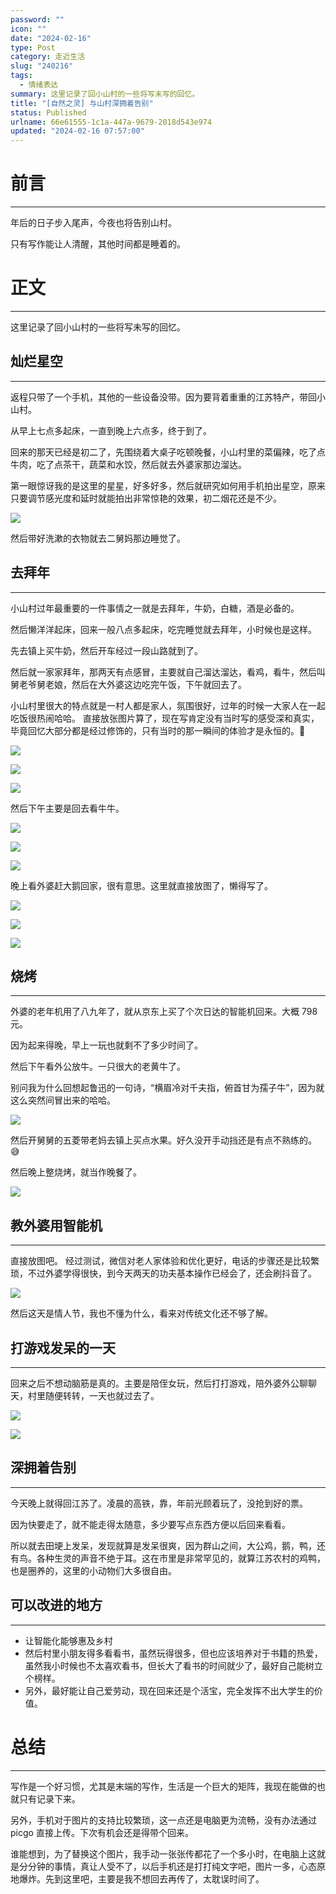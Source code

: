 ```yaml
---
password: ""
icon: ""
date: "2024-02-16"
type: Post
category: 走近生活
slug: "240216"
tags:
  - 情绪表达
summary: 这里记录了回小山村的一些将写未写的回忆。
title: "[自然之灵] 与山村深拥着告别"
status: Published
urlname: 66e61555-1c1a-447a-9679-2018d543e974
updated: "2024-02-16 07:57:00"
---
```


# 前言

---

年后的日子步入尾声，今夜也将告别山村。

只有写作能让人清醒，其他时间都是睡着的。

# 正文

---

这里记录了回小山村的一些将写未写的回忆。

## 灿烂星空

---

返程只带了一个手机，其他的一些设备没带。因为要背着重重的江苏特产，带回小山村。

从早上七点多起床，一直到晚上六点多，终于到了。

回来的那天已经是初二了，先围绕着大桌子吃顿晚餐，小山村里的菜偏辣，吃了点牛肉，吃了点茶干，蔬菜和水饺，然后就去外婆家那边溜达。

第一眼惊讶我的是这里的星星，好多好多，然后就研究如何用手机拍出星空，原来只要调节感光度和延时就能拍出非常惊艳的效果，初二烟花还是不少。

![](https://bu.dusays.com/2024/02/16/65cf10a0294c2.jpeg)

然后带好洗漱的衣物就去二舅妈那边睡觉了。

## 去拜年

---

小山村过年最重要的一件事情之一就是去拜年，牛奶，白糖，酒是必备的。

然后懒洋洋起床，回来一般八点多起床，吃完睡觉就去拜年，小时候也是这样。

先去镇上买牛奶，然后开车经过一段山路就到了。

然后就一家家拜年，那两天有点感冒，主要就自己溜达溜达，看鸡，看牛，然后叫舅老爷舅老娘，然后在大外婆这边吃完午饭，下午就回去了。

小山村里很大的特点就是一村人都是家人，氛围很好，过年的时候一大家人在一起吃饭很热闹哈哈。
直接放张图片算了，现在写肯定没有当时写的感受深和真实，毕竟回忆大部分都是经过修饰的，只有当时的那一瞬间的体验才是永恒的。🤔

![](https://prod-files-secure.s3.us-west-2.amazonaws.com/81a75f5f-eb3b-47db-bd61-d87d1cd413a6/dea629b4-979b-41c2-911d-99b1aed456c2/4ea434b67e7c4988a5020f290dc24dfb.jpeg?X-Amz-Algorithm=AWS4-HMAC-SHA256&X-Amz-Content-Sha256=UNSIGNED-PAYLOAD&X-Amz-Credential=AKIAT73L2G45HZZMZUHI%2F20240216%2Fus-west-2%2Fs3%2Faws4_request&X-Amz-Date=20240216T075940Z&X-Amz-Expires=3600&X-Amz-Signature=fb133bb5d782b5a38289bef4ffba0a308766ef454c5f7c7473349efde64efb6e&X-Amz-SignedHeaders=host&x-id=GetObject)

![](https://7bu.top/thumbnails/7f1ab5cbb1c16142baadd3903292bf12.png)

![](https://bu.dusays.com/2024/02/16/65cf084ce0ecc.jpeg)

然后下午主要是回去看牛牛。

![](https://bu.dusays.com/2024/02/16/65cf084ce9fa8.jpeg)

![](https://bu.dusays.com/2024/02/16/65cf084cd6e42.jpeg)

![](https://bu.dusays.com/2024/02/16/65cf084cc8b4f.jpeg)

晚上看外婆赶大鹅回家，很有意思。这里就直接放图了，懒得写了。

![](https://bu.dusays.com/2024/02/16/65cf084c807c3.jpeg)

![](https://bu.dusays.com/2024/02/16/65cf084c1f427.jpeg)

![](https://bu.dusays.com/2024/02/16/65cf12750941c.jpeg)

## 烧烤

---

外婆的老年机用了八九年了，就从京东上买了个次日达的智能机回来。大概 798 元。

因为起来得晚，早上一玩也就剩不了多少时间了。

然后下午看外公放牛。一只很大的老黄牛了。

别问我为什么回想起鲁迅的一句诗，“横眉冷对千夫指，俯首甘为孺子牛”，因为就这么突然间冒出来的哈哈。

![](https://bu.dusays.com/2024/02/16/65cf084cca1e3.jpeg)

然后开舅舅的五菱带老妈去镇上买点水果。好久没开手动挡还是有点不熟练的。😅

然后晚上整烧烤，就当作晚餐了。

![](https://bu.dusays.com/2024/02/16/65cf084d08c8d.jpeg)

## 教外婆用智能机

---

直接放图吧。
经过测试，微信对老人家体验和优化更好，电话的步骤还是比较繁琐，不过外婆学得很快，到今天两天的功夫基本操作已经会了，还会刷抖音了。

![](https://bu.dusays.com/2024/02/16/65cf084ec8175.jpeg)

然后这天是情人节，我也不懂为什么，看来对传统文化还不够了解。

## 打游戏发呆的一天

---

回来之后不想动脑筋是真的。主要是陪侄女玩，然后打打游戏，陪外婆外公聊聊天，村里随便转转，一天也就过去了。

![](https://bu.dusays.com/2024/02/16/65cf084f48f9f.jpeg)

![](https://bu.dusays.com/2024/02/16/65cf084c9d6b3.jpeg)

## 深拥着告别

---

今天晚上就得回江苏了。凌晨的高铁，靠，年前光顾着玩了，没抢到好的票。

因为快要走了，就不能走得太随意，多少要写点东西方便以后回来看看。

所以就去田埂上发呆，发现就算是发呆很爽，因为群山之间，大公鸡，鹅，鸭，还有鸟。各种生灵的声音不绝于耳。这在市里是非常罕见的，就算江苏农村的鸡鸭，也是圈养的，这里的小动物们大多很自由。

## 可以改进的地方

---

- 让智能化能够惠及乡村
- 然后村里小朋友得多看看书，虽然玩得很多，但也应该培养对于书籍的热爱，虽然我小时候也不太喜欢看书，但长大了看书的时间就少了，最好自己能树立个榜样。
- 另外，最好能让自己爱劳动，现在回来还是个活宝，完全发挥不出大学生的价值。

# 总结

---

写作是一个好习惯，尤其是末端的写作，生活是一个巨大的矩阵，我现在能做的也就只有记录下来。

另外，手机对于图片的支持比较繁琐，这一点还是电脑更为流畅，没有办法通过 picgo 直接上传。下次有机会还是得带个回来。

谁能想到，为了替换这个图片，我手动一张张传都花了一个多小时，在电脑上这就是分分钟的事情，真让人受不了，以后手机还是打打纯文字吧，图片一多，心态原地爆炸。先到这里吧，主要是我不想回去再传了，太耽误时间了。
